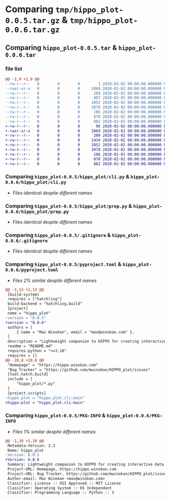 # Comparing `tmp/hippo_plot-0.0.5.tar.gz` & `tmp/hippo_plot-0.0.6.tar.gz`

## Comparing `hippo_plot-0.0.5.tar` & `hippo_plot-0.0.6.tar`

### file list

```diff
@@ -1,9 +1,9 @@
--rw-r--r--   0        0        0        1 2020-02-02 00:00:00.000000 hippo_plot-0.0.5/hippo_plot/__init__.py
--rwxr-xr-x   0        0        0     2069 2020-02-02 00:00:00.000000 hippo_plot-0.0.5/hippo_plot/cli.py
--rw-r--r--   0        0        0      289 2020-02-02 00:00:00.000000 hippo_plot-0.0.5/hippo_plot/draw.py
--rw-r--r--   0        0        0      407 2020-02-02 00:00:00.000000 hippo_plot-0.0.5/hippo_plot/io.py
--rw-r--r--   0        0        0     1052 2020-02-02 00:00:00.000000 hippo_plot-0.0.5/hippo_plot/prep.py
--rw-r--r--   0        0        0     3078 2020-02-02 00:00:00.000000 hippo_plot-0.0.5/.gitignore
--rw-r--r--   0        0        0      106 2020-02-02 00:00:00.000000 hippo_plot-0.0.5/README.md
--rw-r--r--   0        0        0      878 2020-02-02 00:00:00.000000 hippo_plot-0.0.5/pyproject.toml
--rw-r--r--   0        0        0      802 2020-02-02 00:00:00.000000 hippo_plot-0.0.5/PKG-INFO
+-rw-r--r--   0        0        0       96 2020-02-02 00:00:00.000000 hippo_plot-0.0.6/hippo_plot/__init__.py
+-rwxr-xr-x   0        0        0     2069 2020-02-02 00:00:00.000000 hippo_plot-0.0.6/hippo_plot/cli.py
+-rw-r--r--   0        0        0      289 2020-02-02 00:00:00.000000 hippo_plot-0.0.6/hippo_plot/draw.py
+-rw-r--r--   0        0        0     1434 2020-02-02 00:00:00.000000 hippo_plot-0.0.6/hippo_plot/io.py
+-rw-r--r--   0        0        0     1052 2020-02-02 00:00:00.000000 hippo_plot-0.0.6/hippo_plot/prep.py
+-rw-r--r--   0        0        0     3078 2020-02-02 00:00:00.000000 hippo_plot-0.0.6/.gitignore
+-rw-r--r--   0        0        0      106 2020-02-02 00:00:00.000000 hippo_plot-0.0.6/README.md
+-rw-r--r--   0        0        0      878 2020-02-02 00:00:00.000000 hippo_plot-0.0.6/pyproject.toml
+-rw-r--r--   0        0        0      802 2020-02-02 00:00:00.000000 hippo_plot-0.0.6/PKG-INFO
```

### Comparing `hippo_plot-0.0.5/hippo_plot/cli.py` & `hippo_plot-0.0.6/hippo_plot/cli.py`

 * *Files identical despite different names*

### Comparing `hippo_plot-0.0.5/hippo_plot/prep.py` & `hippo_plot-0.0.6/hippo_plot/prep.py`

 * *Files identical despite different names*

### Comparing `hippo_plot-0.0.5/.gitignore` & `hippo_plot-0.0.6/.gitignore`

 * *Files identical despite different names*

### Comparing `hippo_plot-0.0.5/pyproject.toml` & `hippo_plot-0.0.6/pyproject.toml`

 * *Files 2% similar despite different names*

```diff
@@ -1,13 +1,13 @@
 [build-system]
 requires = ["hatchling"]
 build-backend = "hatchling.build"
 [project]
 name = "hippo_plot"
-version = "0.0.5"
+version = "0.0.6"
 authors = [
     { name = "Max Winokan", email = "max@winokan.com" },
 ]
 description = "Lightweight companion to HIPPO for creating interactive data visualisations of HIPPO outputs"
 readme = "README.md"
 requires-python = ">=3.10"
 requires = []
@@ -28,8 +28,8 @@
 "Homepage" = "https://hippo.winokan.com"
 "Bug Tracker" = "https://github.com/mwinokan/HIPPO_plot/issues"
 [tool.hatch.build]
 include = [
     "hippo_plot/*.py"
 ]
 [project.scripts]
-hippo_plot = "hippo_plot.cli:main"
+hippo-plot = "hippo_plot.cli:main"
```

### Comparing `hippo_plot-0.0.5/PKG-INFO` & `hippo_plot-0.0.6/PKG-INFO`

 * *Files 1% similar despite different names*

```diff
@@ -1,10 +1,10 @@
 Metadata-Version: 2.3
 Name: hippo_plot
-Version: 0.0.5
+Version: 0.0.6
 Summary: Lightweight companion to HIPPO for creating interactive data visualisations of HIPPO outputs
 Project-URL: Homepage, https://hippo.winokan.com
 Project-URL: Bug Tracker, https://github.com/mwinokan/HIPPO_plot/issues
 Author-email: Max Winokan <max@winokan.com>
 Classifier: License :: OSI Approved :: MIT License
 Classifier: Operating System :: OS Independent
 Classifier: Programming Language :: Python :: 3
```

